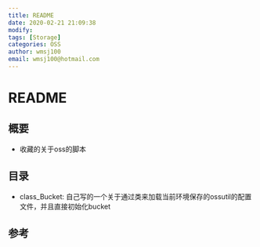 ```yaml
---
title: README
date: 2020-02-21 21:09:38
modify: 
tags: [Storage]
categories: OSS
author: wmsj100
email: wmsj100@hotmail.com
---
```


# README

## 概要

- 收藏的关于oss的脚本

## 目录

- class_Bucket: 自己写的一个关于通过类来加载当前环境保存的ossutil的配置文件，并且直接初始化bucket

## 参考

